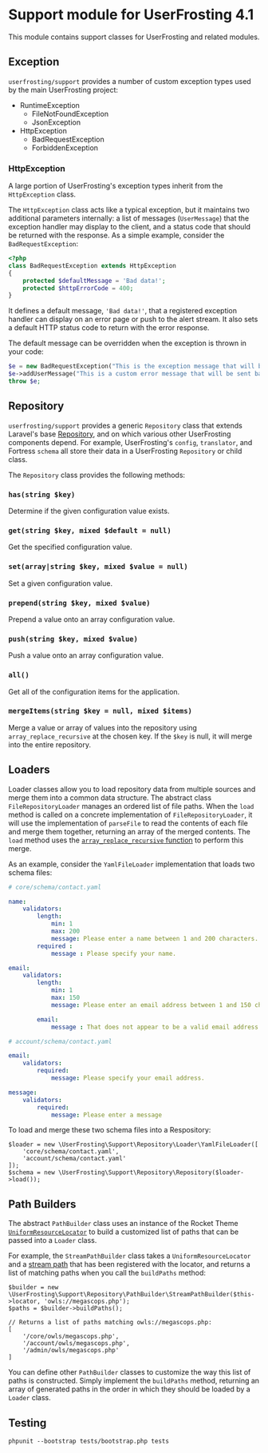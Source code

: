# Support module for UserFrosting 4.1

This module contains support classes for UserFrosting and related modules.

## Exception

`userfrosting/support` provides a number of custom exception types used by the main UserFrosting project:

- RuntimeException
  - FileNotFoundException
  - JsonException
- HttpException
  - BadRequestException
  - ForbiddenException

### HttpException

A large portion of UserFrosting's exception types inherit from the `HttpException` class. 

The `HttpException` class acts like a typical exception, but it maintains two additional parameters internally: a list of messages (`UserMessage`) that the exception handler may display to the client, and a status code that should be returned with the response.  As a simple example, consider the `BadRequestException`:

```php
<?php
class BadRequestException extends HttpException
{
    protected $defaultMessage = 'Bad data!';
    protected $httpErrorCode = 400;
}
```

It defines a default message, `'Bad data!'`, that a registered exception handler can display on an error page or push to the alert stream.  It also sets a default HTTP status code to return with the error response.

The default message can be overridden when the exception is thrown in your code:

```php
$e = new BadRequestException("This is the exception message that will be logged for the dev/sysadmin.");
$e->addUserMessage("This is a custom error message that will be sent back to the client.  Hello, client!");
throw $e;
```

## Repository

`userfrosting/support` provides a generic `Repository` class that extends Laravel's base [Repository](https://laravel.com/api/5.4/Illuminate/Config/Repository.html), and on which various other UserFrosting components depend.  For example, UserFrosting's `config`, `translator`, and Fortress `schema` all store their data in a UserFrosting `Repository` or child class.

The `Repository` class provides the following methods:

### `has(string $key)`

Determine if the given configuration value exists.

### `get(string $key, mixed $default = null)`

Get the specified configuration value.

### `set(array|string $key, mixed $value = null)`

Set a given configuration value.

### `prepend(string $key, mixed $value)`

Prepend a value onto an array configuration value.

### `push(string $key, mixed $value)`

Push a value onto an array configuration value.

### `all()`

Get all of the configuration items for the application.

### `mergeItems(string $key = null, mixed $items)`

Merge a value or array of values into the repository using `array_replace_recursive` at the chosen key.  If the `$key` is null, it will merge into the entire repository.

## Loaders

Loader classes allow you to load repository data from multiple sources and merge them into a common data structure.  The abstract class `FileRepositoryLoader` manages an ordered list of file paths.  When the `load` method is called on a concrete implementation of `FileRepositoryLoader`, it will use the implementation of `parseFile` to read the contents of each file and merge them together, returning an array of the merged contents.  The `load` method uses the [`array_replace_recursive` function](http://php.net/manual/en/function.array-replace-recursive.php) to perform this merge.

As an example, consider the `YamlFileLoader` implementation that loads two schema files:

```yaml
# core/schema/contact.yaml

name: 
    validators: 
        length: 
            min: 1
            max: 200
            message: Please enter a name between 1 and 200 characters.
        required : 
            message : Please specify your name.

email: 
    validators: 
        length: 
            min: 1
            max: 150
            message: Please enter an email address between 1 and 150 characters.

        email: 
            message : That does not appear to be a valid email address.

# account/schema/contact.yaml

email: 
    validators: 
        required: 
            message: Please specify your email address.

message: 
    validators: 
        required: 
            message: Please enter a message
```

To load and merge these two schema files into a Respository:

```
$loader = new \UserFrosting\Support\Repository\Loader\YamlFileLoader([
    'core/schema/contact.yaml',
    'account/schema/contact.yaml'
]);
$schema = new \UserFrosting\Support\Repository\Repository($loader->load());
```

## Path Builders

The abstract `PathBuilder` class uses an instance of the Rocket Theme [`UniformResourceLocator`](https://github.com/rockettheme/toolbox/blob/develop/ResourceLocator/src/UniformResourceLocator.php) to build a customized list of paths that can be passed into a `Loader` class.

For example, the `StreamPathBuilder` class takes a `UniformResourceLocator` and a [stream path](https://webmozart.io/blog/2013/06/19/the-power-of-uniform-resource-location-in-php/) that has been registered with the locator, and returns a list of matching paths when you call the `buildPaths` method:

```
$builder = new \UserFrosting\Support\Repository\PathBuilder\StreamPathBuilder($this->locator, 'owls://megascops.php');
$paths = $builder->buildPaths();

// Returns a list of paths matching owls://megascops.php:
[
    '/core/owls/megascops.php',
    '/account/owls/megascops.php',
    '/admin/owls/megascops.php'
]
```

You can define other `PathBuilder` classes to customize the way this list of paths is constructed.  Simply implement the `buildPaths` method, returning an array of generated paths in the order in which they should be loaded by a `Loader` class.

## Testing

```
phpunit --bootstrap tests/bootstrap.php tests
```
